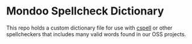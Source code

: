 # Mondoo Spellcheck Dictionary

This repo holds a custom dictionary file for use with [cspell](https://cspell.org/) or other spellcheckers that includes many valid words found in our OSS projects.
